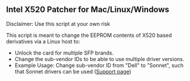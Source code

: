 ## Intel X520 Patcher for Mac/Linux/Windows

Disclaimer: Use this script at your own risk

This script is meant to change the EEPROM contents of X520 based derivatives via a Linux host to:

- Unlock the card for multiple SFP brands.
- Change the sub-vendor IDs to be able to use multiple driver versions.
- Example Usage: Change sub-vendor ID from "Dell" to "Sonnet", such that Sonnet drivers can be used ([Support page](https://www.sonnettech.com/support/kb/kb.php?cat=514#position_content))

